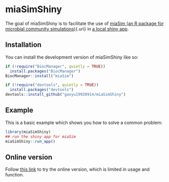 # miaSimShiny

The goal of miaSimShiny is to facilitate the use of [miaSim (an R package for microbial community simulations)](https://github.com/microbiome/miaSim){.uri} in [a local shiny app](https://shiny.rstudio.com).

## Installation

You can install the development version of miaSimShiny like so:

``` r
if (!require("BiocManager", quietly = TRUE))
  install.packages("BiocManager")
BiocManager::install("miaSim")

if (!require("devtools", quietly = TRUE))
  install.packages("devtools")
devtools::install_github("gaoyu19920914/miaSimShiny")
```

## Example

This is a basic example which shows you how to solve a common problem:

``` r
library(miaSimShiny)
## run the shiny app for miaSim
miaSimShiny::run_app()
```

## Online version

Follow [this link](https://gaoyu.shinyapps.io/shiny_rep/) to try the online version, which is limited in usage and function.
